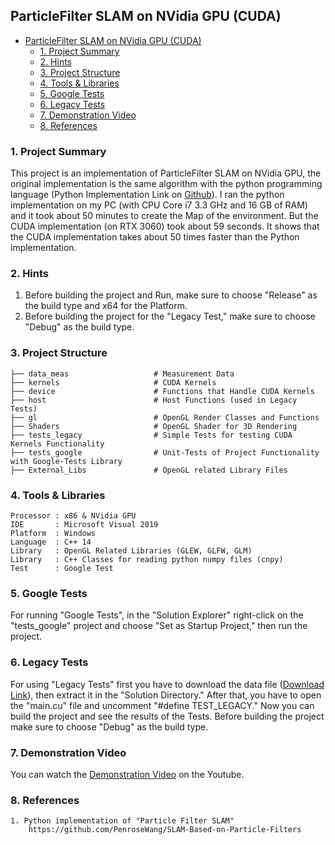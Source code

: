 
## ParticleFilter SLAM on NVidia GPU (CUDA)

- [ParticleFilter SLAM on NVidia GPU (CUDA)](#particlefilter-slam-on-nvidia-gpu-cuda)
  - [1. Project Summary](#1-project-summary)
  - [2. Hints](#2-hints)
  - [3. Project Structure](#3-project-structure)
  - [4. Tools & Libraries](#4-tools--libraries)
  - [5. Google Tests](#5-google-tests)
  - [6. Legacy Tests](#6-legacy-tests)
  - [7. Demonstration Video](#7-demonstration-video)
  - [8. References](#8-references)




### 1. Project Summary

This project is an implementation of ParticleFilter SLAM on NVidia GPU, the original implementation is the same algorithm with the python programming language (Python Implementation Link on [Github](https://github.com/PenroseWang/SLAM-Based-on-Particle-Filters)). I ran the python implementation on my PC (with CPU Core i7 3.3 GHz and 16 GB of RAM) and it took about 50 minutes to create the Map of the environment. But the CUDA implementation (on RTX 3060) took about 59 seconds. It shows that the CUDA implementation takes about 50 times faster than the Python implementation.
<br />

### 2. Hints
1. Before building the project and Run, make sure to choose "Release" as the build type and x64 for the Platform.
2. Before building the project for the "Legacy Test," make sure to choose "Debug" as the build type.


### 3. Project Structure

	├── data_meas                   # Measurement Data
    ├── kernels                     # CUDA Kernels
    ├── device                      # Functions that Handle CUDA Kernels
	├── host                        # Host Functions (used in Legacy Tests)
	├── gl                          # OpenGL Render Classes and Functions
	├── Shaders                     # OpenGL Shader for 3D Rendering
	├── tests_legacy                # Simple Tests for testing CUDA Kernels Functionality
	├── tests_google                # Unit-Tests of Project Functionality with Google-Tests Library
	├── External_Libs               # OpenGL related Library Files


### 4. Tools & Libraries
~~~
Processor : x86 & NVidia GPU
IDE       : Microsoft Visual 2019
Platform  : Windows
Language  : C++ 14
Library   : OpenGL Related Libraries (GLEW, GLFW, GLM)
Library   : C++ Classes for reading python numpy files (cnpy)
Test      : Google Test
~~~

### 5. Google Tests
For running "Google Tests", in the "Solution Explorer" right-click on the "tests_google" project and choose "Set as Startup Project," then run the project.

### 6. Legacy Tests
For using "Legacy Tests" first you have to download the data file ([Download Link](https://drive.google.com/file/d/14LSzWpw70DIyk2ylUonQl43srUwkdQxE/view?usp=sharing)), then extract it in the "Solution Directory." After that, you have to open the "main.cu" file and uncomment "#define TEST_LEGACY." Now you can build the project and see the results of the Tests. Before building the project make sure to choose "Debug" as the build type.

### 7. Demonstration Video
You can watch the [Demonstration Video](https://www.youtube.com/watch?v=LYMZJeQxGHw) on the Youtube.

### 8. References
~~~
1. Python implementation of "Particle Filter SLAM"
    https://github.com/PenroseWang/SLAM-Based-on-Particle-Filters
~~~
